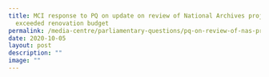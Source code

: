 ```yaml
---
title: MCI response to PQ on update on review of National Archives project that
  exceeded renovation budget
permalink: /media-centre/parliamentary-questions/pq-on-review-of-nas-project-that-exceeded-renovation-budget/
date: 2020-10-05
layout: post
description: ""
image: ""
---
```

